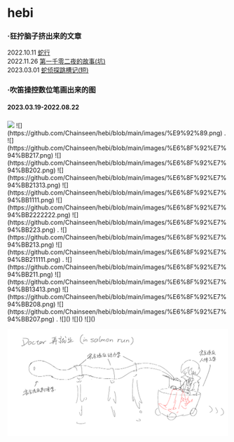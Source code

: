 # hebi

### ·狂拧脑子挤出来的文章
2022.10.11 [蛇行](https://greyzone01.notion.site/d68581e21d594858894b755abe9a6a10)  
2022.11.26 [第一千零二夜的故事(坑)](https://greyzone01.notion.site/a3e06c60068942e78f5832125d0c579c)  
2023.03.01 [蛇侦探跳槽记(短)](https://greyzone01.notion.site/161875a72540448da765b77708997b4a)  

### ·吹笛操控数位笔画出来的图

#### 2023.03.19-2022.08.22
##### #
<img src="https://github.com/Chainseen/hebi/blob/main/images/%E9%92%89.png" width="100px">
![](https://github.com/Chainseen/hebi/blob/main/images/%E9%92%89.png)
.
![](https://github.com/Chainseen/hebi/blob/main/images/%E6%8F%92%E7%94%BB217.png)
![](https://github.com/Chainseen/hebi/blob/main/images/%E6%8F%92%E7%94%BB202.png)
![](https://github.com/Chainseen/hebi/blob/main/images/%E6%8F%92%E7%94%BB21313.png)
![](https://github.com/Chainseen/hebi/blob/main/images/%E6%8F%92%E7%94%BB1111.png)
![](https://github.com/Chainseen/hebi/blob/main/images/%E6%8F%92%E7%94%BB2222222.png)
![](https://github.com/Chainseen/hebi/blob/main/images/%E6%8F%92%E7%94%BB223.png)
.
![](https://github.com/Chainseen/hebi/blob/main/images/%E6%8F%92%E7%94%BB213.png)
![](https://github.com/Chainseen/hebi/blob/main/images/%E6%8F%92%E7%94%BB211111.png)
.
![](https://github.com/Chainseen/hebi/blob/main/images/%E6%8F%92%E7%94%BB211.png)
![](https://github.com/Chainseen/hebi/blob/main/images/%E6%8F%92%E7%94%BB13413.png)
![](https://github.com/Chainseen/hebi/blob/main/images/%E6%8F%92%E7%94%BB208.png)
![](https://github.com/Chainseen/hebi/blob/main/images/%E6%8F%92%E7%94%BB207.png)
.
![]()
![]()
![]()


![](https://github.com/Chainseen/hebi/blob/main/images/%E6%8F%92%E7%94%BB191211.png)
